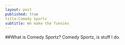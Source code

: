 ```yaml
---
layout: post
published: true
title:Comedy Sportz
subtitle: We make the funnies
---
```

##What is Comedy Sportz?
Comedy Sportz, is stuff I do. 

